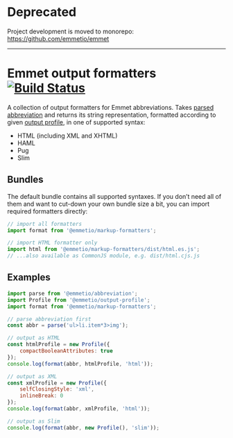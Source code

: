 # Deprecated

Project development is moved to monorepo: https://github.com/emmetio/emmet

---

# Emmet output formatters [![Build Status](https://travis-ci.org/emmetio/markup-formatters.svg?branch=master)](https://travis-ci.org/emmetio/markup-formatters)

A collection of output formatters for Emmet abbreviations. Takes [parsed abbreviation](https://github.com/emmetio/abbreviation) and returns its string representation, formatted according to given [output profile](https://github.com/emmetio/output-profile), in one of supported syntax:

* HTML (including XML and XHTML)
* HAML
* Pug
* Slim

## Bundles

The default bundle contains all supported syntaxes. If you don’t need all of them and want to cut-down your own bundle size a bit, you can import required formatters directly:

```js
// import all formatters
import format from '@emmetio/markup-formatters';

// import HTML formatter only
import html from '@emmetio/markup-formatters/dist/html.es.js';
// ...also available as CommonJS module, e.g. dist/html.cjs.js
```

## Examples

```js
import parse from '@emmetio/abbreviation';
import Profile from '@emmetio/output-profile';
import format from '@emmetio/markup-formatters';

// parse abbreviation first
const abbr = parse('ul>li.item*3>img');

// output as HTML
const htmlProfile = new Profile({
	compactBooleanAttributes: true
});
console.log(format(abbr, htmlProfile, 'html'));

// output as XML
const xmlProfile = new Profile({
	selfClosingStyle: 'xml',
	inlineBreak: 0
});
console.log(format(abbr, xmlProfile, 'html'));

// output as Slim
console.log(format(abbr, new Profile(), 'slim'));
```
